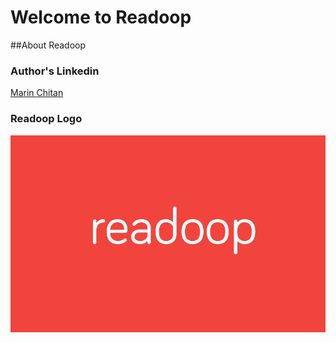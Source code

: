 # Welcome to Readoop

##About Readoop


### Author's Linkedin 
[Marin Chitan](https://www.linkedin.com/in/chi%C5%A3an-marin-6061ab136/)

### Readoop Logo
<p align="center">
  <img src="Resources/logo.png" alt="Sublime's custom image"/>
</p>